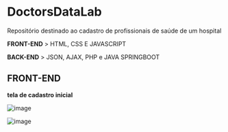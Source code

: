 # DoctorsDataLab
Repositório destinado ao cadastro de profissionais de saúde de um hospital

**FRONT-END** > HTML, CSS E JAVASCRIPT

**BACK-END** > JSON, AJAX, PHP e JAVA SPRINGBOOT


<h2>FRONT-END</h2>

**tela de cadastro inicial**

![image](https://github.com/kauecodify/DoctorsDataLab/assets/143859403/f1e0449c-1157-47a9-a607-3d6fc36aca97)

![image](https://github.com/kauecodify/DoctorsDataLab/assets/143859403/7c8d6294-bd9c-489e-b635-729ed938a8dc)


